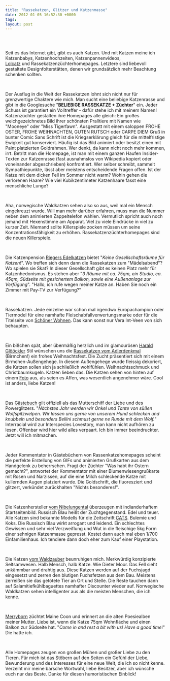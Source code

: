 ```yaml
---
title: "Rassekatzen, Glitzer und Katzenmasse"
date: 2012-01-05 16:52:30 +0000
tags: 
layout: post
---
```

<p>
	<img alt="" src="/files/katzi.JPG" /></p>
<p>
	&nbsp;</p>
<p>
	Seit es das Internet gibt, gibt es auch Katzen. Und mit Katzen meine ich Katzenbabys, Katzenhochzeiten, Katzenpannenvideos, <a href="http://icanhascheezburger.com/">Lolcatz</a>&nbsp;und&nbsp;Rassekatzenzüchterhomepages. Letztere sind liebevoll gestaltete Designfolterstätten, denen wir grundsätzlich mehr Beachtung schenken sollten.&nbsp;</p>
<p>
	&nbsp;</p>
<p>
	Der Ausflug in die Welt der Rassekatzen lohnt sich nicht nur für grenzwertige Chaktere wie mich. Man sucht eine beliebige Katzenrasse und gibt in die Googlesuche &quot;<strong>BELIEBIGE RASSEKATZE + Züchter</strong>&quot; ein. Jeder Schuss ist garantiert ein Volltreffer - dafür stehe ich mit meinem Namen! Katzenzüchter gestalten ihre Homepages alle gleich: Ein großes weichgezeichnetes Bild ihrer schönsten Pralltiere mit Namen wie &quot;Mooneye&quot; oder &quot;Miss Tigerfawn&quot;. Ausgestatt mit einem saloppen FROHE OSTER, FROHE WEIHNACHTEN, GUTEN RUTSCH oder CARPE DIEM Gruß in bunter Comic Sans Schrift ist die Kriegserklärung gleich für die mittelfristige Ewigkeit gut konserviert. Häufig ist das Bild animiert oder besitzt einen mit Paint platzierten Goldrahmen. Wer denkt, da kann nicht noch mehr kommen, irrt. Betritt man die Homepage, ist man mit einem ganzen Haufen Insider-Texten zur Katzenrasse (fast ausnahmslos von Wikipedia kopiert oder voneinander abgeschrieben) konfrontiert. Wer selber schreibt, sammelt Sympathiepunkte, lässt aber meistens entscheidende Fragen offen. Ist der Katze mit dem dicken Fell im Sommer nicht warm? Wohin gehen die verlorenen Haare? Wie viel Kubikzentimeter Katzenhaare fasst eine menschliche Lunge?&nbsp;</p>
<p>
	&nbsp;</p>
<p>
	Aha, norwegische Waldkatzen sehen also so aus, weil mal ein Mensch eingekreuzt wurde. Will man mehr darüber erfahren, muss man die Nummer neben dem animierten Zappeltelefon wählen. Vermutlich spricht auch noch jemand mit Hexenstimme am Apparat. Viel zu viele Eindrücke in viel zu kurzer Zeit. Niemand sollte Killerspiele zocken müssen um seine Konzentrationsfähigkeit zu erhöhen. Rassekatzenzüchterhomepages sind die neuen Killerspiele.&nbsp;</p>
<p>
	&nbsp;</p>
<p>
	Die Katzenpension <a href="http://www.riegers-edelkatzen.de/pension.htm">Riegers Edelkatzen</a> bietet &quot;<em>Keine Gesellschaftsräume für Katzen!</em>&quot;. Wo treffen sich denn dann die Rassekatzen zum &quot;Mädelsabend&quot;? Wo spielen sie Skat? In dieser Gesellschaft gibt es keinen Platz mehr für Katzenhedonismus. Es stehen aber &quot;<em>3 Räume mit ca. 75qm, ein Studio, ca. 45qm, Südseite mit gesichertem Balkon, sowie eine Außenanlage zur Verfügung</em>&quot;. &quot;Hallo, ich rufe wegen meiner Katze an. Haben Sie noch ein Zimmer mit Pay-TV zur Verfügung?&quot;</p>
<p>
	&nbsp;</p>
<p>
	Rassekatzen. Jede einzelne war schon mal irgendwo Europachampion oder Tiermodel für eine namhafte Fleischabfallverwertungsmarke oder für die Titelseite von <a href="http://www.schoener-wohnen.de/">Schöner Wohnen</a>. Das kann sonst nur Vera Int-Veen von sich behaupten.</p>
<p>
	&nbsp;</p>
<p>
	Ein bißchen spät, aber übermäßig herzlich und im glamourösen&nbsp;<a href="http://www.haraldgloeoeckler.de/">Harald Glööckler</a> Stil wünschen uns die <a href="http://www.rassekatzenvomadlerdenkmal.de/">Rassekatzen vom Adlerdenkmal</a> (Birmchen!) ein frohes Weihnachtsfest. Die Zucht präsentiert sich mit einem Birmchen-Außengehege. In diesem Außengehege wurde fleissig dekoriert, die Katzen sollen sich ja schließlich wohlfühlen. Weihnachtsschmuck und Christbaumkugeln. Katzen lieben das. Die Katzen sehen von hinten auf einem <a href="http://www.rassekatzenvomadlerdenkmal.de/Ausengehege2008_0002.jpg">Foto</a> aus, als seien es Affen, was wesentlich angenehmer wäre. Cool ist anders, liebe Katzen!</p>
<p>
	&nbsp;</p>
<p>
	Das <a href="http://www.rassekatzenvomadlerdenkmal.de/adler-frame.htm">Gästebuch</a> gilt offiziell als das Mutterschiff der Liebe und des Powerglitzers. &quot;<em>Nächstes Jahr werden wir Onkel und Tante von süßen Wolfspitzwelpen. Wir lassen uns gerne von unserem Hund schlecken und knubbeln und besonders Bellini schmust gerne ne Runde mit dem Wolf.</em>&quot; Interracial wird zur Interspecies Lovestory, man kann nicht aufhören zu lesen. Offenbar wird hier wild alles verpaart. Ich bin immer beeindruckter. Jetzt will ich mitmachen.</p>
<p>
	&nbsp;</p>
<p>
	Jeder Kommentator in Gästebüchern von Rassenkatzehomepages scheint die perfekte Erstellung von GIFs und animierten Grußkarten aus dem Handgelenk zu beherrschen. Fragt der Züchter &quot;Was habt ihr Ostern gemacht?&quot;, antwortet der Kommentator mit einer Blumenwiesengrußkarte mit Rosen und Narzissen, auf die eine Milch schleckende Katze mit kullernden Augen platziert wurde. Die Goldschrift, die fluoresziert und glitzert, verkündet zurückhalten &quot;Nichts besonderes!&quot;.</p>
<p>
	&nbsp;</p>
<p>
	Die Katzenhersteller <a href="http://www.vomnibelungental.de/">vom Nibelungental</a>&nbsp;überzeugen mit indianderhaftem Startseitenbild. Russisch Blau heißt der Zuchtgegenstand. Edel und teuer. Alle Katzen sind bekannte Modells für die Zeitschrift <a href="http://www.vomnibelungental.de/de/veroeffentlichungen.html">CATS</a>. Bulemie und Koks. Die Russisch Blau wirkt arrogant und leidend. Ein schlechtes Gewissen und sehr viel Verzweiflung und Wut in die fleischige 5kg Form einer sehnigen Katzenmasse gepresst. Kostet dann auch mal eben 1/700 Einfamilienhaus. Ich tendiere dann doch eher zum Kauf einer Playstation.</p>
<p>
	&nbsp;</p>
<p>
	Die Katzen <a href="http://www.vomwaldzauber.de/">vom Waldzauber</a> beunruhigen mich. Merkwürdig konzipierte Seltsamwesen. Halb Mensch, halb Katze. Wie Dieter Moor. Das Fell sieht unkämmbar und drahtig aus. Diese Katzen werden auf der Fuchsjagd eingesetzt und zerren den blutigen Fuchsfetzen aus dem Bau. Meistens zerreißen sie das getötete Tier an Ort und Stelle. Die Reste tauchen dann auf Salamitiefkühlbaguettes namhafter Discounter wieder auf. Norwegische Waldkatzen sehen intelligenter aus als die meisten Menschen, die ich kenne.&nbsp;</p>
<p>
	&nbsp;</p>
<p>
	<a href="http://www.merryborn.de/">Merryborn</a> züchtet Maine Coon und erinnert an die alten Poesiealben meiner Mutter. Liebe ist, wenn die Katze 75qm Wohnfläche und einen Balkon zur Südseite hat. &quot;<em>Come in and rest a bit with us! Have a good time</em>!&quot; Die hatte ich.&nbsp;</p>
<p>
	&nbsp;</p>
<p>
	Alle Homepages zeugen von großen Mühen und großer Liebe zu den Tieren. Für mich ist das Stöbern auf den Seiten ein Gefühl der Liebe, Bewunderung und des Interesses für eine neue Welt, die ich so nicht kenne. Verzeiht mir meine barsche Wortwahl, liebe Besitzer, aber ich wünsche euch nur das Beste. Danke für diesen humoristischen Einblick!</p>
<p>
	&nbsp;</p>

